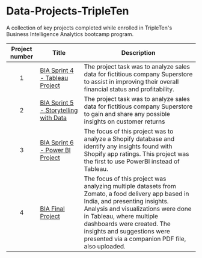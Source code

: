 # Data-Projects-TripleTen
A collection of key projects completed while enrolled in TripleTen's Business Intelligence Analytics bootcamp program.


| Project number | Title | Description |
| :-----------: | ----------- |----------- |
| 1 | [BIA Sprint 4 - Tableau Project](https://github.com/epraniewicz/Data-Projects-TripleTen-/tree/d5b812f2eef3faf77e7bbd3f898a22b5147c5c2f/Sprint%204_Tableau_Project)| The project task was to analyze sales data for fictitious company Superstore to assist in improving their overall financial status and profitability. |
| 2 | [BIA Sprint 5 - Storytelling with Data](https://github.com/epraniewicz/Data-Projects-TripleTen-/blob/750db223fb3baf214b012075886d3c53c7e92592/Sprint_5_Packet_EP_1712281826/Sprint_5_StorytellingREADME.md) | The project task was to analyze sales data for fictitious company Superstore to gain and share any possible insights on customer returns |
| 3 | [BIA Sprint 6 - Power BI Project](https://github.com/epraniewicz/Data-Projects-TripleTen-/tree/750db223fb3baf214b012075886d3c53c7e92592/EP_BIA_Sprint_6_Project_1713035282)| The focus of this project was to analyze a Shopify database and identify any insights found with Shopify app ratings.  This project was the first to use PowerBI instead of Tableau. |
| 4 | [BIA Final Project](https://github.com/epraniewicz/Data-Projects-TripleTen-/tree/750db223fb3baf214b012075886d3c53c7e92592/Eric_Praniewicz_Final_Project_1715704422) | The focus of this project was analyzing multiple datasets from Zomato, a food delivery app based in India, and presenting insights.  Analysis and visualizations were done in Tableau, where multiple dashboards were created. The insights and suggestions were presented via a companion PDF file, also uploaded. |
